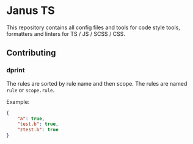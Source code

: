 Janus TS
========

This repository contains all config files and tools for code style tools, formatters and linters for TS / JS / SCSS / CSS.



## Contributing

### dprint

The rules are sorted by rule name and then scope. The rules are named `rule` or `scope.rule`.

Example: 

```json
{
	"a": true,
	"test.b": true,
	"ztest.b": true
}
```

